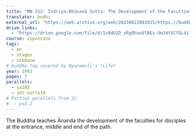 ```yaml
---
title: "MN 152: Indriya-Bhāvanā Sutta: The Development of the Faculties"
translator: bodhi
external_url: "https://web.archive.org/web/20230622081925/https://buddhadust.net/dhamma-vinaya/wp/mn/mn.152.ntbb.wp.htm"
drive_links:
  - "https://drive.google.com/file/d/1v0dU2D_xRgOhvoVlBEs-UmJ4tVCfQL4i"
course: vipassana
tags:
  - mn
  - stages
  - nibbana
# buddha tag covered by Nyanamoli's *Life*
year: 1993
pages: 7
parallels:
  - sa282
  - sht-sutta70
# Partial parallels from SC
#  - ps3.2
---
```


The Buddha teaches Ānanda the development of the faculties for disciples at the entrance, middle and end of the path.

